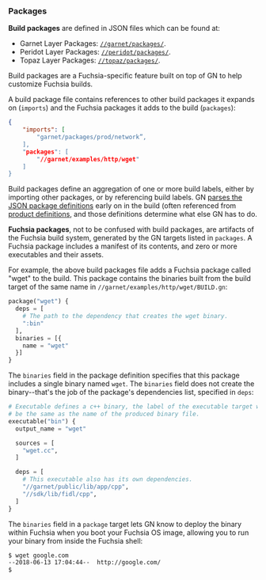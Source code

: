 ### Packages

**Build packages** are defined in JSON files which can be found at:

* Garnet Layer Packages: [`//garnet/packages/`][garnet-packages-source].
* Peridot Layer Packages: [`//peridot/packages/`][peridot-packages-source].
* Topaz Layer Packages: [`//topaz/packages/`][topaz-packages-source].

Build packages are a Fuchsia-specific feature built on top of GN to help
customize Fuchsia builds.

A build package file contains references to other build packages it expands
on (`imports`) and the Fuchsia packages it adds to the build (`packages`):
```json
{
    "imports": [
        "garnet/packages/prod/network”,
    ],
    "packages": [
        "//garnet/examples/http/wget"
    ]
}
```

Build packages define an aggregation of one or more build labels, either by
importing other packages, or by referencing build labels. GN [parses the JSON
package definitions][preprocess-build-packages-py] early on in the build
(often referenced from [product definitions][products], and those definitions
determine what else GN has to do.

**Fuchsia packages**, not to be confused with build packages, are artifacts
of the Fuchsia build system, generated by the GN targets listed in `packages`.
A Fuchsia package includes a manifest of its contents, and zero or more
executables and their assets.

For example, the above build packages file adds a Fuchsia package called
"wget" to the build. This package contains the binaries built
from the build target of the same name in `//garnet/examples/http/wget/BUILD.gn`:

```py
package("wget") {
  deps = [
    # The path to the dependency that creates the wget binary.
    ":bin"
  ],
  binaries = [{
    name = "wget"
  }]
}
```

The `binaries` field in the package definition specifies that this package
includes a single binary named `wget`. The `binaries` field does not create
the binary--that's the job of the package's dependencies list, specified in
`deps`:

```py
# Executable defines a c++ binary, the label of the executable target will
# be the same as the name of the produced binary file.
executable("bin") {
  output_name = "wget"

  sources = [
    "wget.cc",
  ]

  deps = [
    # This executable also has its own dependencies.
    "//garnet/public/lib/app/cpp",
    "//sdk/lib/fidl/cpp",
  ]
}
```

The `binaries` field in a `package` target lets GN know to deploy the
binary within Fuchsia when you boot your Fuchsia OS image, allowing you
to run your binary from inside the Fuchsia shell:

```bash
$ wget google.com
--2018-06-13 17:04:44--  http://google.com/
$
```




[garnet-packages-source]: /garnet/packages/
[peridot-packages-source]: /peridot/packages/
[topaz-packages-source]: https://fuchsia.googlesource.com/topaz/+/master/packages/
[preprocess-build-packages-py]: /build/gn/prepreprocess_build_packages.py
[products]: products.md
